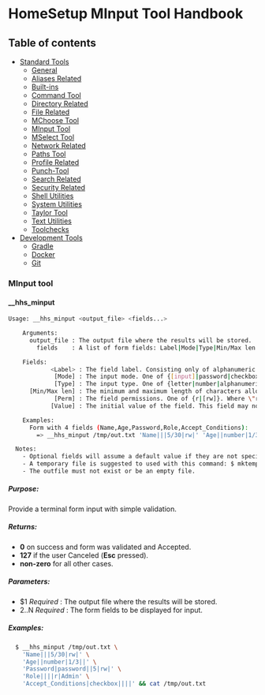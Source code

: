 # HomeSetup MInput Tool Handbook

## Table of contents

<!-- toc -->
- [Standard Tools](../../functions.md#standard-tools)
  * [General](general.md)
  * [Aliases Related](aliases-related.md)
  * [Built-ins](built-ins.md)
  * [Command Tool](command-tool.md)
  * [Directory Related](directory-related.md)
  * [File Related](file-related.md)
  * [MChoose Tool](mchoose-tool.md)
  * [MInput Tool](minput-tool.md)
  * [MSelect Tool](mselect-tool.md)
  * [Network Related](network-related.md)
  * [Paths Tool](paths-tool.md)
  * [Profile Related](profile-related.md)
  * [Punch-Tool](punch-tool.md)
  * [Search Related](search-related.md)
  * [Security Related](security-related.md)
  * [Shell Utilities](shell-utilities.md)
  * [System Utilities](system-utilities.md)
  * [Taylor Tool](taylor-tool.md)
  * [Text Utilities](text-utilities.md)
  * [Toolchecks](toolchecks.md)
- [Development Tools](../../functions.md#development-tools)
  * [Gradle](../dev-tools/gradle-tools.md)
  * [Docker](../dev-tools/docker-tools.md)
  * [Git](../dev-tools/git-tools.md)
<!-- tocstop -->


### MInput tool

#### __hhs_minput

```bash
Usage: __hhs_minput <output_file> <fields...>

    Arguments:
      output_file : The output file where the results will be stored.
        fields    : A list of form fields: Label|Mode|Type|Min/Max len|Perm|Value

    Fields:
            <Label> : The field label. Consisting only of alphanumeric characters and under‐scores.
             [Mode] : The input mode. One of {[input]|password|checkbox}.
             [Type] : The input type. One of {letter|number|alphanumeric|[any]}.
      [Min/Max len] : The minimum and maximum length of characters allowed. Defauls to [0/30].
             [Perm] : The field permissions. One of {r|[rw]}. Where \"r\" for Read Only ; \"rw\" for Read & Write.
            [Value] : The initial value of the field. This field may not be blank if the field is read only.

    Examples:
      Form with 4 fields (Name,Age,Password,Role,Accept_Conditions):
        => __hhs_minput /tmp/out.txt 'Name|||5/30|rw|' 'Age||number|1/3||' 'Password|password||5|rw|' 'Role||||r|Admin' 'Accept_Conditions|checkbox||||'

  Notes:
    - Optional fields will assume a default value if they are not specified.
    - A temporary file is suggested to used with this command: $ mktemp.
    - The outfile must not exist or be an empty file.
```

##### **Purpose**:

Provide a terminal form input with simple validation.

##### **Returns**:

  - **0** on success and form was validated and Accepted.
  - **127** if the user Canceled (**Esc** pressed).
  - **non-zero** for all other cases.

##### **Parameters**: 

  - $1 _Required_     : The output file where the results will be stored.
  - $2..$N _Required_ : The form fields to be displayed for input.

##### **Examples:**

```bash
  $ __hhs_minput /tmp/out.txt \
    'Name|||5/30|rw|' \
    'Age||number|1/3||' \
    'Password|password||5|rw|' \
    'Role||||r|Admin' \
    'Accept_Conditions|checkbox||||' && cat /tmp/out.txt
```
